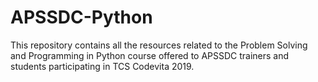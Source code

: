 # APSSDC-Python
This repository contains all the resources related to the Problem Solving and Programming in Python course offered to APSSDC trainers and students participating in TCS Codevita 2019.
